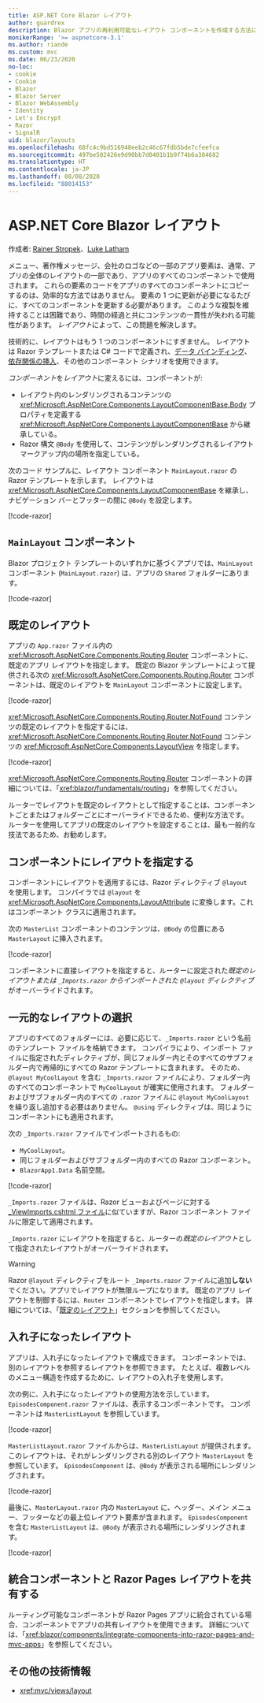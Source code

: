 ```yaml
---
title: ASP.NET Core Blazor レイアウト
author: guardrex
description: Blazor アプリの再利用可能なレイアウト コンポーネントを作成する方法について説明します。
monikerRange: '>= aspnetcore-3.1'
ms.author: riande
ms.custom: mvc
ms.date: 06/23/2020
no-loc:
- cookie
- Cookie
- Blazor
- Blazor Server
- Blazor WebAssembly
- Identity
- Let's Encrypt
- Razor
- SignalR
uid: blazor/layouts
ms.openlocfilehash: 68fc4c9bd516948eeb2c46c67fdb5bde7cfeefca
ms.sourcegitcommit: 497be502426e9d90bb7d0401b1b9f74b6a384682
ms.translationtype: HT
ms.contentlocale: ja-JP
ms.lasthandoff: 08/08/2020
ms.locfileid: "88014153"
---
```

# <a name="aspnet-core-no-locblazor-layouts"></a>ASP.NET Core Blazor レイアウト

作成者: [Rainer Stropek](https://www.timecockpit.com)、[Luke Latham](https://github.com/guardrex)

メニュー、著作権メッセージ、会社のロゴなどの一部のアプリ要素は、通常、アプリの全体のレイアウトの一部であり、アプリのすべてのコンポーネントで使用されます。 これらの要素のコードをアプリのすべてのコンポーネントにコピーするのは、効率的な方法ではありません。 要素の 1 つに更新が必要になるたびに、すべてのコンポーネントを更新する必要があります。 このような複製を維持することは困難であり、時間の経過と共にコンテンツの一貫性が失われる可能性があります。 *レイアウト*によって、この問題を解決します。

技術的に、レイアウトはもう 1 つのコンポーネントにすぎません。 レイアウトは Razor テンプレートまたは C# コードで定義され、[データ バインディング](xref:blazor/components/data-binding)、[依存関係の挿入](xref:blazor/fundamentals/dependency-injection)、その他のコンポーネント シナリオを使用できます。

*コンポーネント*を*レイアウト*に変えるには、コンポーネントが:

* レイアウト内のレンダリングされるコンテンツの <xref:Microsoft.AspNetCore.Components.LayoutComponentBase.Body> プロパティを定義する <xref:Microsoft.AspNetCore.Components.LayoutComponentBase> から継承している。
* Razor 構文 `@Body` を使用して、コンテンツがレンダリングされるレイアウト マークアップ内の場所を指定している。

次のコード サンプルに、レイアウト コンポーネント `MainLayout.razor` の Razor テンプレートを示します。 レイアウトは <xref:Microsoft.AspNetCore.Components.LayoutComponentBase> を継承し、ナビゲーション バーとフッターの間に `@Body` を設定します。

[!code-razor[](layouts/sample_snapshot/3.x/MainLayout.razor?highlight=1,13)]

## <a name="mainlayout-component"></a>`MainLayout` コンポーネント

Blazor プロジェクト テンプレートのいずれかに基づくアプリでは、`MainLayout` コンポーネント (`MainLayout.razor`) は、アプリの `Shared` フォルダーにあります。

[!code-razor[](./common/samples/3.x/BlazorWebAssemblySample/Shared/MainLayout.razor)]

## <a name="default-layout"></a>既定のレイアウト

アプリの `App.razor` ファイル内の <xref:Microsoft.AspNetCore.Components.Routing.Router> コンポーネントに、既定のアプリ レイアウトを指定します。 既定の Blazor テンプレートによって提供される次の <xref:Microsoft.AspNetCore.Components.Routing.Router> コンポーネントは、既定のレイアウトを `MainLayout` コンポーネントに設定します。

[!code-razor[](layouts/sample_snapshot/3.x/App1.razor?highlight=3)]

<xref:Microsoft.AspNetCore.Components.Routing.Router.NotFound> コンテンツの既定のレイアウトを指定するには、<xref:Microsoft.AspNetCore.Components.Routing.Router.NotFound> コンテンツの <xref:Microsoft.AspNetCore.Components.LayoutView> を指定します。

[!code-razor[](layouts/sample_snapshot/3.x/App2.razor?highlight=6-9)]

<xref:Microsoft.AspNetCore.Components.Routing.Router> コンポーネントの詳細については、「<xref:blazor/fundamentals/routing>」を参照してください。

ルーターでレイアウトを既定のレイアウトとして指定することは、コンポーネントごとまたはフォルダーごとにオーバーライドできるため、便利な方法です。 ルーターを使用してアプリの既定のレイアウトを設定することは、最も一般的な技法であるため、お勧めします。

## <a name="specify-a-layout-in-a-component"></a>コンポーネントにレイアウトを指定する

コンポーネントにレイアウトを適用するには、Razor ディレクティブ `@layout` を使用します。 コンパイラでは `@layout` を <xref:Microsoft.AspNetCore.Components.LayoutAttribute> に変換します。これはコンポーネント クラスに適用されます。

次の `MasterList` コンポーネントのコンテンツは、`@Body` の位置にある `MasterLayout` に挿入されます。

[!code-razor[](layouts/sample_snapshot/3.x/MasterList.razor?highlight=1)]

コンポーネントに直接レイアウトを指定すると、ルーターに設定された*既定のレイアウトまたは `_Imports.razor` からインポートされた `@layout` ディレクティブ*がオーバーライドされます。

## <a name="centralized-layout-selection"></a>一元的なレイアウトの選択

アプリのすべてのフォルダーには、必要に応じて、`_Imports.razor` という名前のテンプレート ファイルを格納できます。 コンパイラにより、インポート ファイルに指定されたディレクティブが、同じフォルダー内とそのすべてのサブフォルダー内で再帰的にすべての Razor テンプレートに含まれます。 そのため、`@layout MyCoolLayout` を含む `_Imports.razor` ファイルにより、フォルダー内のすべてのコンポーネントで `MyCoolLayout` が確実に使用されます。 フォルダーおよびサブフォルダー内のすべての `.razor` ファイルに `@layout MyCoolLayout` を繰り返し追加する必要はありません。 `@using` ディレクティブは、同じようにコンポーネントにも適用されます。

次の `_Imports.razor` ファイルでインポートされるもの:

* `MyCoolLayout`。
* 同じフォルダーおよびサブフォルダー内のすべての Razor コンポーネント。
* `BlazorApp1.Data` 名前空間。
 
[!code-razor[](layouts/sample_snapshot/3.x/_Imports.razor)]

`_Imports.razor` ファイルは、Razor ビューおよびページに対する [_ViewImports.cshtml ファイル](xref:mvc/views/layout#importing-shared-directives)に似ていますが、Razor コンポーネント ファイルに限定して適用されます。

`_Imports.razor` にレイアウトを指定すると、ルーターの*既定のレイアウト*として指定されたレイアウトがオーバーライドされます。

> [!WARNING]
> Razor `@layout` ディレクティブをルート `_Imports.razor` ファイルに追加**しない**でください。アプリでレイアウトが無限ループになります。 既定のアプリ レイアウトを制御するには、`Router` コンポーネントでレイアウトを指定します。 詳細については、「[既定のレイアウト](#default-layout)」セクションを参照してください。

## <a name="nested-layouts"></a>入れ子になったレイアウト

アプリは、入れ子になったレイアウトで構成できます。 コンポーネントでは、別のレイアウトを参照するレイアウトを参照できます。 たとえば、複数レベルのメニュー構造を作成するために、レイアウトの入れ子を使用します。

次の例に、入れ子になったレイアウトの使用方法を示しています。 `EpisodesComponent.razor` ファイルは、表示するコンポーネントです。 コンポーネントは `MasterListLayout` を参照しています。

[!code-razor[](layouts/sample_snapshot/3.x/EpisodesComponent.razor?highlight=1)]

`MasterListLayout.razor` ファイルからは、`MasterListLayout` が提供されます。 このレイアウトは、それがレンダリングされる別のレイアウト `MasterLayout` を参照しています。 `EpisodesComponent` は、`@Body` が表示される場所にレンダリングされます。

[!code-razor[](layouts/sample_snapshot/3.x/MasterListLayout.razor?highlight=1,9)]

最後に、`MasterLayout.razor` 内の `MasterLayout` に、ヘッダー、メイン メニュー、フッターなどの最上位レイアウト要素が含まれます。 `EpisodesComponent` を含む `MasterListLayout` は、`@Body` が表示される場所にレンダリングされます。

[!code-razor[](layouts/sample_snapshot/3.x/MasterLayout.razor?highlight=6)]

## <a name="share-a-no-locrazor-pages-layout-with-integrated-components"></a>統合コンポーネントと Razor Pages レイアウトを共有する

ルーティング可能なコンポーネントが Razor Pages アプリに統合されている場合、コンポーネントでアプリの共有レイアウトを使用できます。 詳細については、「<xref:blazor/components/integrate-components-into-razor-pages-and-mvc-apps>」を参照してください。

## <a name="additional-resources"></a>その他の技術情報

* <xref:mvc/views/layout>
